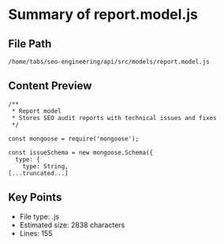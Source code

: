 # Summary of report.model.js
  
## File Path
`/home/tabs/seo-engineering/api/src/models/report.model.js`

## Content Preview
```
/**
 * Report model
 * Stores SEO audit reports with technical issues and fixes
 */

const mongoose = require('mongoose');

const issueSchema = new mongoose.Schema({
  type: {
    type: String,
[...truncated...]
```

## Key Points
- File type: .js
- Estimated size: 2838 characters
- Lines: 155
